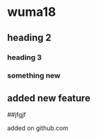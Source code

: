 # wuma18

## heading 2

### heading 3

### something new

## added new feature

##jfgjf

added on github.com
